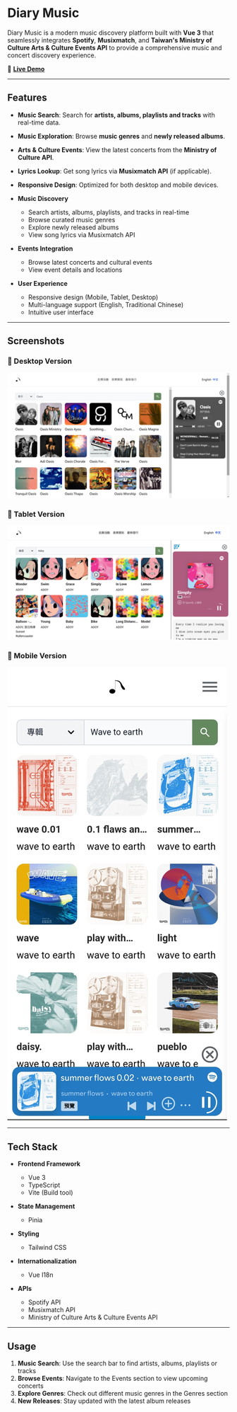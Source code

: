 # Diary Music

Diary Music is a modern music discovery platform built with **Vue 3** that seamlessly integrates **Spotify**, **Musixmatch**, and **Taiwan's Ministry of Culture Arts & Culture Events API** to provide a comprehensive music and concert discovery experience.

🔗 **[Live Demo](https://diary-music.vercel.app/)**

---

## Features

- **Music Search**: Search for **artists, albums, playlists and tracks** with real-time data.
- **Music Exploration**: Browse **music genres** and **newly released albums**.
- **Arts & Culture Events**: View the latest concerts from the **Ministry of Culture API**.
- **Lyrics Lookup**: Get song lyrics via **Musixmatch API** (if applicable).
- **Responsive Design**: Optimized for both desktop and mobile devices.

- **Music Discovery**
  - Search artists, albums, playlists, and tracks in real-time
  - Browse curated music genres
  - Explore newly released albums
  - View song lyrics via Musixmatch API
- **Events Integration**
  - Browse latest concerts and cultural events
  - View event details and locations
- **User Experience**
  - Responsive design (Mobile, Tablet, Desktop)
  - Multi-language support (English, Traditional Chinese)
  - Intuitive user interface

---

## Screenshots

### 🔹 Desktop Version

![Desktop Preview](./screenshots/desktop.png)

### 🔹 Tablet Version

![Tablet Preview](./screenshots/tablet.png)

### 🔹 Mobile Version

![Mobile Preview](./screenshots/mobile.jpg)

---

## Tech Stack

- **Frontend Framework**

  - Vue 3
  - TypeScript
  - Vite (Build tool)

- **State Management**

  - Pinia

- **Styling**

  - Tailwind CSS

- **Internationalization**

  - Vue I18n

- **APIs**
  - Spotify API
  - Musixmatch API
  - Ministry of Culture Arts & Culture Events API

---

## Usage

1. **Music Search**: Use the search bar to find artists, albums, playlists or tracks
2. **Browse Events**: Navigate to the Events section to view upcoming concerts
3. **Explore Genres**: Check out different music genres in the Genres section
4. **New Releases**: Stay updated with the latest album releases
